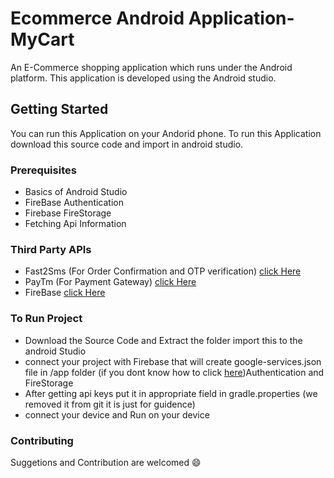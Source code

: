 # Ecommerce Android Application-MyCart

An E-Commerce shopping application which runs under the Android platform. This application is developed using the Android studio.

## Getting Started
	
You can run this Application on your Andorid phone. To run this Application download this source code and import in android studio. 

### Prerequisites
	
* Basics of Android Studio
* FireBase Authentication 
* Firebase FireStorage
* Fetching Api Information

### Third Party APIs
 	
* Fast2Sms (For Order Confirmation and OTP verification) [click Here](https://www.fast2sms.com)
* PayTm (For Payment Gateway) [click Here](https://developer.paytm.com)
* FireBase  [click Here](https://firebase.google.com/)

### To Run Project

* Download the Source Code and Extract the folder import this to the android Studio
* connect your project with Firebase that will create google-services.json file in /app folder (if you dont know how to click [here](https://developer.android.com/studio/write/firebase))Authentication and FireStorage
* After getting api keys put it in appropriate field in gradle.properties (we removed it from git it is just for guidence) 
* connect your device and Run on your device

### Contributing
	
Suggetions and Contribution are welcomed :smile: